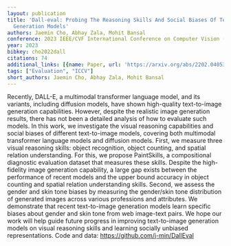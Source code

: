 ```yaml
---
layout: publication
title: 'Dall-eval: Probing The Reasoning Skills And Social Biases Of Text-to-image
  Generation Models'
authors: Jaemin Cho, Abhay Zala, Mohit Bansal
conference: 2023 IEEE/CVF International Conference on Computer Vision (ICCV)
year: 2023
bibkey: cho2022dall
citations: 74
additional_links: [{name: Paper, url: 'https://arxiv.org/abs/2202.04053'}]
tags: ["Evaluation", "ICCV"]
short_authors: Jaemin Cho, Abhay Zala, Mohit Bansal
---
```

Recently, DALL-E, a multimodal transformer language model, and its variants,
including diffusion models, have shown high-quality text-to-image generation
capabilities. However, despite the realistic image generation results, there
has not been a detailed analysis of how to evaluate such models. In this work,
we investigate the visual reasoning capabilities and social biases of different
text-to-image models, covering both multimodal transformer language models and
diffusion models. First, we measure three visual reasoning skills: object
recognition, object counting, and spatial relation understanding. For this, we
propose PaintSkills, a compositional diagnostic evaluation dataset that
measures these skills. Despite the high-fidelity image generation capability, a
large gap exists between the performance of recent models and the upper bound
accuracy in object counting and spatial relation understanding skills. Second,
we assess the gender and skin tone biases by measuring the gender/skin tone
distribution of generated images across various professions and attributes. We
demonstrate that recent text-to-image generation models learn specific biases
about gender and skin tone from web image-text pairs. We hope our work will
help guide future progress in improving text-to-image generation models on
visual reasoning skills and learning socially unbiased representations. Code
and data: https://github.com/j-min/DallEval